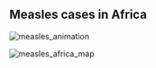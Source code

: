 ## Measles cases in Africa

![measles_animation](https://github.com/user-attachments/assets/62833517-c851-4167-ba8c-def8a9ea7275)

![measles_africa_map](https://github.com/user-attachments/assets/5e1eb45d-338d-47f7-bda3-f6fa96d15941)
